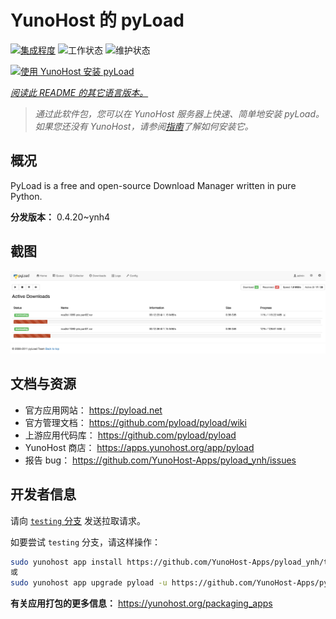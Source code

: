 <!--
注意：此 README 由 <https://github.com/YunoHost/apps/tree/master/tools/readme_generator> 自动生成
请勿手动编辑。
-->

# YunoHost 的 pyLoad

[![集成程度](https://dash.yunohost.org/integration/pyload.svg)](https://dash.yunohost.org/appci/app/pyload) ![工作状态](https://ci-apps.yunohost.org/ci/badges/pyload.status.svg) ![维护状态](https://ci-apps.yunohost.org/ci/badges/pyload.maintain.svg)

[![使用 YunoHost 安装 pyLoad](https://install-app.yunohost.org/install-with-yunohost.svg)](https://install-app.yunohost.org/?app=pyload)

*[阅读此 README 的其它语言版本。](./ALL_README.md)*

> *通过此软件包，您可以在 YunoHost 服务器上快速、简单地安装 pyLoad。*  
> *如果您还没有 YunoHost，请参阅[指南](https://yunohost.org/install)了解如何安装它。*

## 概况

PyLoad is a free and open-source Download Manager written in pure Python.


**分发版本：** 0.4.20~ynh4

## 截图

![pyLoad 的截图](./doc/screenshots/sample.png)

## 文档与资源

- 官方应用网站： <https://pyload.net>
- 官方管理文档： <https://github.com/pyload/pyload/wiki>
- 上游应用代码库： <https://github.com/pyload/pyload>
- YunoHost 商店： <https://apps.yunohost.org/app/pyload>
- 报告 bug： <https://github.com/YunoHost-Apps/pyload_ynh/issues>

## 开发者信息

请向 [`testing` 分支](https://github.com/YunoHost-Apps/pyload_ynh/tree/testing) 发送拉取请求。

如要尝试 `testing` 分支，请这样操作：

```bash
sudo yunohost app install https://github.com/YunoHost-Apps/pyload_ynh/tree/testing --debug
或
sudo yunohost app upgrade pyload -u https://github.com/YunoHost-Apps/pyload_ynh/tree/testing --debug
```

**有关应用打包的更多信息：** <https://yunohost.org/packaging_apps>
